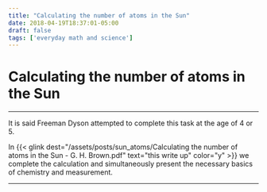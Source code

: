 ```yaml
---
title: "Calculating the number of atoms in the Sun"
date: 2018-04-19T18:37:01-05:00
draft: false
tags: ['everyday math and science']
---
```


# Calculating the number of atoms in the Sun

---

It is said Freeman Dyson attempted to complete this task at the age of 4 or 5.

In {{< glink dest="/assets/posts/sun_atoms/Calculating the number of atoms in the Sun - G. H. Brown.pdf" text="this write up" color="y" >}} we complete the calculation and simultaneously present the necessary basics of chemistry and measurement.

---

